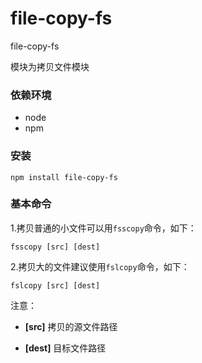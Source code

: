 # file-copy-fs
file-copy-fs

模块为拷贝文件模块

### 依赖环境

* node
* npm

### 安装
`npm install file-copy-fs`

### 基本命令

1.拷贝普通的小文件可以用`fsscopy`命令，如下：


`fsscopy [src] [dest]`

2.拷贝大的文件建议使用`fslcopy`命令，如下：

`fslcopy [src] [dest]`

注意：


* **[src]** 拷贝的源文件路径


* **[dest]** 目标文件路径








